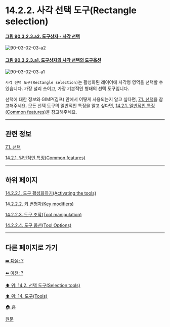 # 14.2.2. 사각 선택 도구(Rectangle selection)

<a id="90-03-02-03-a2"></a>

#### [그림 90.3.2.3.a2. 도구상자 - 사각 선택](./90-03-02-03-rectangle_select.md#90-03-02-03-a2)
![90-03-02-03-a2](https://github.com/wonder13662/gimp/assets/15767104/c5be9f26-28a5-4b98-92c3-4ae57a29580e)

<a id="90-03-02-03-a1"></a>

#### [그림 90.3.2.3.a1. 도구상자의 사각 선택의 도구옵션](./90-03-02-03-rectangle_select.md#90-03-02-03-a1)
![90-03-02-03-a1](https://github.com/wonder13662/gimp/assets/15767104/ea9abf7e-e1c4-4bcf-9109-57b8b1f3f97d)

`사각 선택 도구(Rectangle selection)`는 활성화된 레이어에 사각형 영역을 선택할 수 있습니다. 가장 널리 쓰이고, 가장 기본적인 형태의 선택 도구입니다. 

선택에 대한 정보와 GIMP(김프) 안에서 어떻게 사용되는지 알고 싶다면, [7.1. 선택](./07-01-00-the-selection.md)을 참고해주세요. 모든 선택 도구의 일반적인 특징을 알고 싶다면, [14.2.1. 일반적인 특징(Common features)](./14-02-01-00-common-features.md)을 참고해주세요.

***

## 관련 정보

[7.1. 선택](./07-01-00-the-selection.md)

[14.2.1. 일반적인 특징(Common features)](./14-02-01-00-common-features.md)

***

## 하위 페이지

[14.2.2.1. 도구 활성화하기(Activating the tools)](./14-02-02-01-activating_the_tool.md)

[14.2.2.2. 키 변형자(Key modifiers)](./14-02-02-02-key_modifiers.md)

[14.2.2.3. 도구 조작(Tool manipulation)](./14-02-02-03-tool_manipulation.md)

[14.2.2.4. 도구 옵션(Tool Options)](./14-02-02-04-tool_options.md)

***

## 다른 페이지로 가기

[➡️ 다음: ?]()

[⬅️ 이전: ?]()

[⬆️ 위: 14.2. 선택 도구(Selection tools)](./14-02-00-selection-tools.md)

[⬆️ 위: 14. 도구(Tools)](./14-00-tools.md)

[🏠 홈](./00-home.md)

[원문](https://docs.gimp.org/2.10/ko/gimp-tool-rect-select.html)